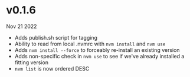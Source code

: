 # v0.1.6

Nov 21 2022

- Adds publish.sh script for tagging
- Ability to read from local .nvmrc with `nvm install` and `nvm use`
- Adds `nvm install --force` to forceably re-install an existing version
- Adds non-specific check in `nvm use` to see if we've already installed a fitting version
- `nvm list` is now ordered DESC
